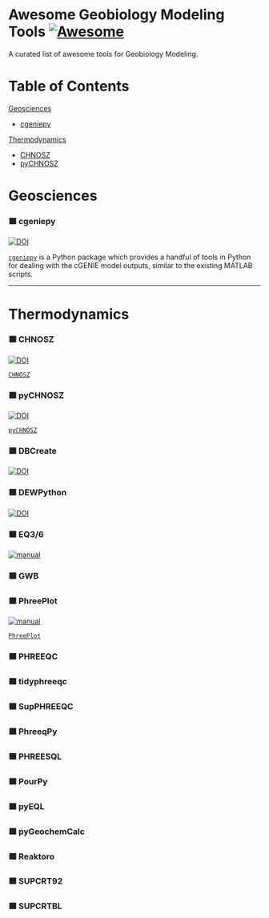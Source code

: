 # Awesome Geobiology Modeling Tools [![Awesome](https://awesome.re/badge.svg)](https://awesome.re)

A curated list of awesome tools for Geobiology Modeling.

# Table of Contents
[Geosciences](#geosciences)
- [cgeniepy](#-cgeniepy)

[Thermodynamics](#thermodynamics)
- [CHNOSZ](#-chnosz)
- [pyCHNOSZ](#-pychnosz)

# Geosciences
### 🟩 cgeniepy

[![DOI](https://img.shields.io/badge/DOI-10.21105/joss.06762-blue.svg)](https://joss.theoj.org/papers/10.21105/joss.06762)


[`cgeniepy`](https://cgeniepy.readthedocs.io/en/latest/index.html#) is a Python package which provides a handful of tools in Python for dealing with the cGENIE model outputs, similar to the existing MATLAB scripts.

***
# Thermodynamics
### 🟩 CHNOSZ

[![DOI](https://img.shields.io/badge/DOI-10.3389/feart.2019.00180-blue.svg)](https://doi.org/10.3389/feart.2019.00180)

[`CHNOSZ`](https://chnosz.net/)

### 🟩 pyCHNOSZ

[![DOI](https://zenodo.org/badge/DOI/10.5281/zenodo.11406142.svg)](https://doi.org/10.5281/zenodo.11406142)

[`pyCHNOSZ`](https://github.com/worm-portal/pyCHNOSZ/)


### 🟩 DBCreate

[![DOI](https://img.shields.io/badge/DOI-10.1016/j.cageo.2012.08.004-blue.svg)](https://doi.org/10.1016/j.cageo.2012.08.004)


### 🟩 DEWPython

[![DOI](https://img.shields.io/badge/DOI-10.48550/arXiv.2105.14096-blue.svg)](https://doi.org/10.48550/arXiv.2105.14096)

### 🟩 EQ3/6

[![manual](https://img.shields.io/badge/manual-EQ3/6-orange.svg)](https://inis.iaea.org/collection/NCLCollectionStore/_Public/24/046/24046895.pdf)




### 🟩 GWB

### 🟩 PhreePlot

[![manual](https://img.shields.io/badge/manual-PhreePlot-orange.svg)](http://www.phreeplot.org/PhreePlot.pdf)


[`PhreePlot`](http://phreeplot.org/)

### 🟩 PHREEQC

### 🟩 tidyphreeqc

### 🟩 SupPHREEQC

### 🟩 PhreeqPy

### 🟩 PHREESQL

### 🟩 PourPy

### 🟩 pyEQL

### 🟩 pyGeochemCalc

### 🟩 Reaktoro

### 🟩 SUPCRT92

### 🟩 SUPCRTBL
